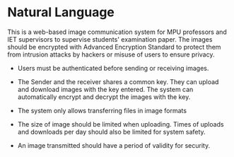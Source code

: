 # Natural Language

This is a web-based image communication system for MPU professors and IET supervisors to supervise students' examination paper. The images should be encrypted with Advanced Encryption Standard to protect them from intrusion attacks by hackers or misuse of users to ensure privacy.

- Users must be authenticated before sending or receiving images.

- The Sender and the receiver shares a common key. They can upload and download images with the key entered. The system can automatically encrypt and decrypt the images with the key.

- The system only allows transferring files in image formats

- The size of image should be limited when uploading. Times of uploads and downloads per day should also be limited for system safety.

- An image transmitted should have a period of validity for security.

  
